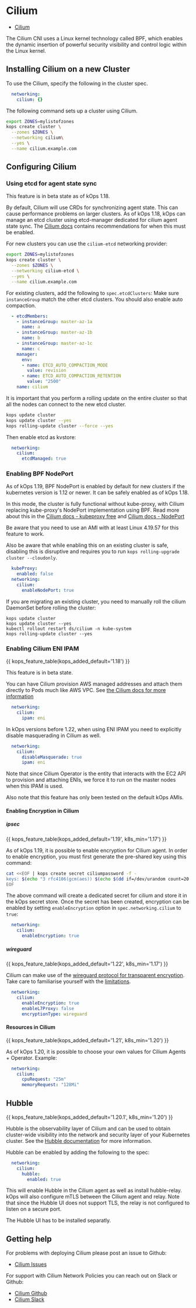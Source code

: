 # Cilium
* [Cilium](http://docs.cilium.io)

The Cilium CNI uses a Linux kernel technology called BPF, which enables the dynamic insertion of powerful security visibility and control logic within the Linux kernel.

## Installing Cilium on a new Cluster

To use the Cilium, specify the following in the cluster spec.

```yaml
  networking:
    cilium: {}
```

The following command sets up a cluster using Cilium.

```sh
export ZONES=mylistofzones
kops create cluster \
  --zones $ZONES \
  --networking cilium\
  --yes \
  --name cilium.example.com
```

## Configuring Cilium

### Using etcd for agent state sync

This feature is in beta state as of kOps 1.18.

By default, Cilium will use CRDs for synchronizing agent state. This can cause performance problems on larger clusters. As of kOps 1.18, kOps can manage an etcd cluster using etcd-manager dedicated for cilium agent state sync. The [Cilium docs](https://docs.cilium.io/en/stable/gettingstarted/k8s-install-external-etcd/) contains recommendations for when this must be enabled.

For new clusters you can use the `cilium-etcd` networking provider:

```sh
export ZONES=mylistofzones
kops create cluster \
  --zones $ZONES \
  --networking cilium-etcd \
  --yes \
  --name cilium.example.com
```

For existing clusters, add the following to `spec.etcdClusters`:
Make sure `instanceGroup` match the other etcd clusters.
You should also enable auto compaction.

```yaml
  - etcdMembers:
    - instanceGroup: master-az-1a
      name: a
    - instanceGroup: master-az-1b
      name: b
    - instanceGroup: master-az-1c
      name: c
    manager:
      env:
      - name: ETCD_AUTO_COMPACTION_MODE
        value: revision
      - name: ETCD_AUTO_COMPACTION_RETENTION
        value: "2500"
    name: cilium
```

It is important that you perform a rolling update on the entire cluster so that all the nodes can connect to the new etcd cluster.

```sh
kops update cluster
kops update cluster --yes
kops rolling-update cluster --force --yes

```

Then enable etcd as kvstore:

```yaml
  networking:
    cilium:
      etcdManaged: true
```

### Enabling BPF NodePort

As of kOps 1.19, BPF NodePort is enabled by default for new clusters if the kubernetes version is 1.12 or newer. It can be safely enabled as of kOps 1.18.

In this mode, the cluster is fully functional without kube-proxy, with Cilium replacing kube-proxy's NodePort implementation using BPF.
Read more about this in the [Cilium docs - kubeproxy free](https://docs.cilium.io/en/stable/gettingstarted/kubeproxy-free/) and [Cilium docs - NodePort](https://docs.cilium.io/en/stable/gettingstarted/kubeproxy-free/#nodeport-devices)

Be aware that you need to use an AMI with at least Linux 4.19.57 for this feature to work.

Also be aware that while enabling this on an existing cluster is safe, disabling this is disruptive and requires you to run `kops rolling-upgrade cluster --cloudonly`.

```yaml
  kubeProxy:
    enabled: false
  networking:
    cilium:
      enableNodePort: true
```

If you are migrating an existing cluster, you need to manually roll the cilium DaemonSet before rolling the cluster:

```
kops update cluster
kops update cluster --yes
kubectl rollout restart ds/cilium -n kube-system
kops rolling-update cluster --yes
```

### Enabling Cilium ENI IPAM

{{ kops_feature_table(kops_added_default='1.18') }}

This feature is in beta state.

You can have Cilium provision AWS managed addresses and attach them directly to Pods much like AWS VPC. See [the Cilium docs for more information](https://docs.cilium.io/en/v1.6/concepts/ipam/eni/)

```yaml
  networking:
    cilium:
      ipam: eni
```

In kOps versions before 1.22, when using ENI IPAM you need to explicitly disable masquerading in Cilium as well.

```yaml
  networking:
    cilium:
      disableMasquerade: true
      ipam: eni
```

Note that since Cilium Operator is the entity that interacts with the EC2 API to provision and attaching ENIs, we force it to run on the master nodes when this IPAM is used.

Also note that this feature has only been tested on the default kOps AMIs.

#### Enabling Encryption in Cilium

##### ipsec
{{ kops_feature_table(kops_added_default='1.19', k8s_min='1.17') }}

As of kOps 1.19, it is possible to enable encryption for Cilium agent.
In order to enable encryption, you must first generate the pre-shared key using this command:
```bash
cat <<EOF | kops create secret ciliumpassword -f -
keys: $(echo "3 rfc4106(gcm(aes)) $(echo $(dd if=/dev/urandom count=20 bs=1 2> /dev/null| xxd -p -c 64)) 128")
EOF
```
The above command will create a dedicated secret for cilium and store it in the kOps secret store.
Once the secret has been created, encryption can be enabled by setting `enableEncryption` option in `spec.networking.cilium` to `true`:
```yaml
  networking:
    cilium:
      enableEncryption: true
```

##### wireguard
{{ kops_feature_table(kops_added_default='1.22', k8s_min='1.17') }}

Cilium can make use of the [wireguard protocol for transparent encryption](https://docs.cilium.io/en/v1.10/gettingstarted/encryption-wireguard/). Take care to familiarise yourself with the [limitations](https://docs.cilium.io/en/v1.10/gettingstarted/encryption-wireguard/#limitations).

```yaml
  networking:
    cilium:
      enableEncryption: true
      enableL7Proxy: false
      encryptionType: wireguard
```


#### Resources in Cilium
{{ kops_feature_table(kops_added_default='1.21', k8s_min='1.20') }}

As of kOps 1.20, it is possible to choose your own values for Cilium Agents + Operator. Example:
```yaml
  networking:
    cilium:
      cpuRequest: "25m"
      memoryRequest: "128Mi"
```

## Hubble
{{ kops_feature_table(kops_added_default='1.20.1', k8s_min='1.20') }}

Hubble is the observability layer of Cilium and can be used to obtain cluster-wide visibility into the network and security layer of your Kubernetes cluster. See the [Hubble documentation](https://docs.cilium.io/en/v1.10/gettingstarted/hubble_setup/) for more information.

Hubble can be enabled by adding the following to the spec:
```yaml
  networking:
    cilium:
      hubble:
        enabled: true
```

This will enable Hubble in the Cilium agent as well as install hubble-relay. kOps will also configure mTLS between the Cilium agent and relay. Note that since the Hubble UI does not support TLS, the relay is not configured to listen on a secure port.

The Hubble UI has to be installed separatly.

## Getting help

For problems with deploying Cilium please post an issue to Github:

- [Cilium Issues](https://github.com/cilium/cilium/issues)

For support with Cilium Network Policies you can reach out on Slack or Github:

- [Cilium Github](https://github.com/cilium/cilium)
- [Cilium Slack](https://cilium.io/slack)
